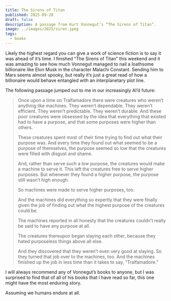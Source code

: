 ```yaml
---
title: The Sirens of Titan 
published: 2025-09-28
draft: false
description: A passage from Kurt Vonnegut’s “The Sirens of Titan”.
image: ../images/2025/siren.jpeg
tags:
  - books
---
```

Likely the highest regard you can give a work of science fiction is to say it was ahead of it’s time. I finished “The Sirens of Titan” this weekend and it was amazing to see how much Vonnegut managed to nail a loathsome billionaire like Elon Musk in the character Malachi Constant. Sending him to Mars seems almost spooky, but really it’s just a great read of how a billionaire would behave entangled with an interplanetary plot line.

The following passage jumped out to me in our increasingly AI’d future:

> Once upon a time on Tralfamadore there were creatures who weren’t anything like machines. They weren’t dependable. They weren’t efficient. They weren’t predictable. They weren’t durable. And these poor creatures were obsessed by the idea that everything that existed had to have a purpose, and that some purposes were higher than others. 
>
> These creatures spent most of their time trying to find out what their purpose was. And every time they found out what seemed to be a purpose of themselves, the purpose seemed so low that the creatures were filled with disgust and shame. 
>
> And, rather than serve such a low purpose, the creatures would make a machine to serve it. This left the creatures free to serve higher purposes. But whenever they found a higher purpose, the purpose still wasn’t high enough. 
>
> So machines were made to serve higher purposes, too. 
>
> And the machines did everything so expertly that they were finally given the job of finding out what the highest purpose of the creatures could be. 
>
> The machines reported in all honesty that the creatures couldn’t really be said to have any purpose at all. 
>
> The creatures thereupon began slaying each other, because they hated purposeless things above all else. 
>
> And they discovered that they weren’t even very good at slaying. So they turned that job over to the machines, too. And the machines finished up the job in less time than it takes to say, “Tralfamadore.”

I will always recommend any of Vonnegut’s books to anyone, but I was surprised to find that of all of his books that I have read so far, this one might have the most enduring story. 

Assuming we humans endure at all.